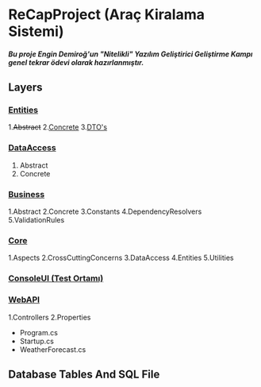 # ReCapProject (Araç Kiralama Sistemi)
##### Bu proje Engin Demiroğ'un "Nitelikli" Yazılım Geliştirici Geliştirme Kampı genel tekrar ödevi olarak hazırlanmıştır.

## Layers
### [Entities](https://github.com/ArdaCenker/ReCapProject/tree/master/Entities)
  1.~~Abstract~~
  2.[Concrete](https://github.com/ArdaCenker/ReCapProject/tree/master/Entities/Concrete)
  3.[DTO's](https://github.com/ArdaCenker/ReCapProject/tree/master/Entities/DTOs)
    
### [DataAccess](https://github.com/ArdaCenker/ReCapProject/tree/master/DataAccess)
  1. Abstract
  2. Concrete
  
### [Business](https://github.com/ArdaCenker/ReCapProject/tree/master/Business)
  1.Abstract
  2.Concrete
  3.Constants
  4.DependencyResolvers
  5.ValidationRules
  
### [Core](https://github.com/ArdaCenker/ReCapProject/tree/master/Core)
  1.Aspects
  2.CrossCuttingConcerns
  3.DataAccess
  4.Entities
  5.Utilities
  
### [ConsoleUI (Test Ortamı)](https://github.com/ArdaCenker/ReCapProject/tree/master/ConsoleUI)
  
### [WebAPI](https://github.com/ArdaCenker/ReCapProject/tree/master/WebAPI)
  1.Controllers
  2.Properties
  * Program.cs
  * Startup.cs
  * WeatherForecast.cs


## Database Tables And SQL File
